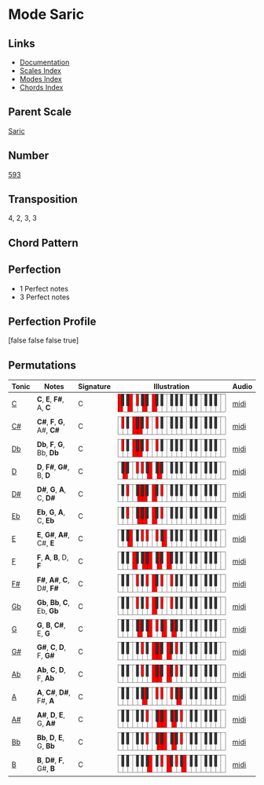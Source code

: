 # Mode Saric

## Links

- [Documentation](README.md)
- [Scales Index](Scales.md)
- [Modes Index](Modes.md)
- [Chords Index](Chords.md)

## Parent Scale

[Saric](ScaleSaric.md)

## Number

[593](https://ianring.com/musictheory/scales/593)

## Transposition

4, 2, 3, 3

## Chord Pattern



## Perfection

- 1 Perfect notes
- 3 Perfect notes

## Perfection Profile

[false false false true]

## Permutations

| Tonic | Notes | Signature | Illustration | Audio |
|-------|-------|-----------|--------------|-------|
| [C](ModeCNaturalSaric.md) | **C**, **E**, **F#**, A, **C** | C | ![CNaturalSaric](ModeCNaturalSaric.png) | [midi](https://github.com/edipermadi/music/blob/main/docs/ModeCNaturalSaric.mid?raw=true) |
| [C#](ModeCSharpSaric.md) | **C#**, **F**, **G**, A#, **C#** | C | ![CSharpSaric](ModeCSharpSaric.png) | [midi](https://github.com/edipermadi/music/blob/main/docs/ModeCSharpSaric.mid?raw=true) |
| [Db](ModeDFlatSaric.md) | **Db**, **F**, **G**, Bb, **Db** | C | ![DFlatSaric](ModeDFlatSaric.png) | [midi](https://github.com/edipermadi/music/blob/main/docs/ModeDFlatSaric.mid?raw=true) |
| [D](ModeDNaturalSaric.md) | **D**, **F#**, **G#**, B, **D** | C | ![DNaturalSaric](ModeDNaturalSaric.png) | [midi](https://github.com/edipermadi/music/blob/main/docs/ModeDNaturalSaric.mid?raw=true) |
| [D#](ModeDSharpSaric.md) | **D#**, **G**, **A**, C, **D#** | C | ![DSharpSaric](ModeDSharpSaric.png) | [midi](https://github.com/edipermadi/music/blob/main/docs/ModeDSharpSaric.mid?raw=true) |
| [Eb](ModeEFlatSaric.md) | **Eb**, **G**, **A**, C, **Eb** | C | ![EFlatSaric](ModeEFlatSaric.png) | [midi](https://github.com/edipermadi/music/blob/main/docs/ModeEFlatSaric.mid?raw=true) |
| [E](ModeENaturalSaric.md) | **E**, **G#**, **A#**, C#, **E** | C | ![ENaturalSaric](ModeENaturalSaric.png) | [midi](https://github.com/edipermadi/music/blob/main/docs/ModeENaturalSaric.mid?raw=true) |
| [F](ModeFNaturalSaric.md) | **F**, **A**, **B**, D, **F** | C | ![FNaturalSaric](ModeFNaturalSaric.png) | [midi](https://github.com/edipermadi/music/blob/main/docs/ModeFNaturalSaric.mid?raw=true) |
| [F#](ModeFSharpSaric.md) | **F#**, **A#**, **C**, D#, **F#** | C | ![FSharpSaric](ModeFSharpSaric.png) | [midi](https://github.com/edipermadi/music/blob/main/docs/ModeFSharpSaric.mid?raw=true) |
| [Gb](ModeGFlatSaric.md) | **Gb**, **Bb**, **C**, Eb, **Gb** | C | ![GFlatSaric](ModeGFlatSaric.png) | [midi](https://github.com/edipermadi/music/blob/main/docs/ModeGFlatSaric.mid?raw=true) |
| [G](ModeGNaturalSaric.md) | **G**, **B**, **C#**, E, **G** | C | ![GNaturalSaric](ModeGNaturalSaric.png) | [midi](https://github.com/edipermadi/music/blob/main/docs/ModeGNaturalSaric.mid?raw=true) |
| [G#](ModeGSharpSaric.md) | **G#**, **C**, **D**, F, **G#** | C | ![GSharpSaric](ModeGSharpSaric.png) | [midi](https://github.com/edipermadi/music/blob/main/docs/ModeGSharpSaric.mid?raw=true) |
| [Ab](ModeAFlatSaric.md) | **Ab**, **C**, **D**, F, **Ab** | C | ![AFlatSaric](ModeAFlatSaric.png) | [midi](https://github.com/edipermadi/music/blob/main/docs/ModeAFlatSaric.mid?raw=true) |
| [A](ModeANaturalSaric.md) | **A**, **C#**, **D#**, F#, **A** | C | ![ANaturalSaric](ModeANaturalSaric.png) | [midi](https://github.com/edipermadi/music/blob/main/docs/ModeANaturalSaric.mid?raw=true) |
| [A#](ModeASharpSaric.md) | **A#**, **D**, **E**, G, **A#** | C | ![ASharpSaric](ModeASharpSaric.png) | [midi](https://github.com/edipermadi/music/blob/main/docs/ModeASharpSaric.mid?raw=true) |
| [Bb](ModeBFlatSaric.md) | **Bb**, **D**, **E**, G, **Bb** | C | ![BFlatSaric](ModeBFlatSaric.png) | [midi](https://github.com/edipermadi/music/blob/main/docs/ModeBFlatSaric.mid?raw=true) |
| [B](ModeBNaturalSaric.md) | **B**, **D#**, **F**, G#, **B** | C | ![BNaturalSaric](ModeBNaturalSaric.png) | [midi](https://github.com/edipermadi/music/blob/main/docs/ModeBNaturalSaric.mid?raw=true) |
